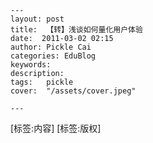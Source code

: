 
    ---
    layout: post  
    title:  【转】浅谈如何量化用户体验  
    date:  2011-03-02 02:15  
    author: Pickle Cai  
    categories: EduBlog  
    keywords: 
    description:   
    tags:	pickle   
    cover:  "/assets/cover.jpeg"  

    ---  
    
[标签:内容]
 [标签:版权]

